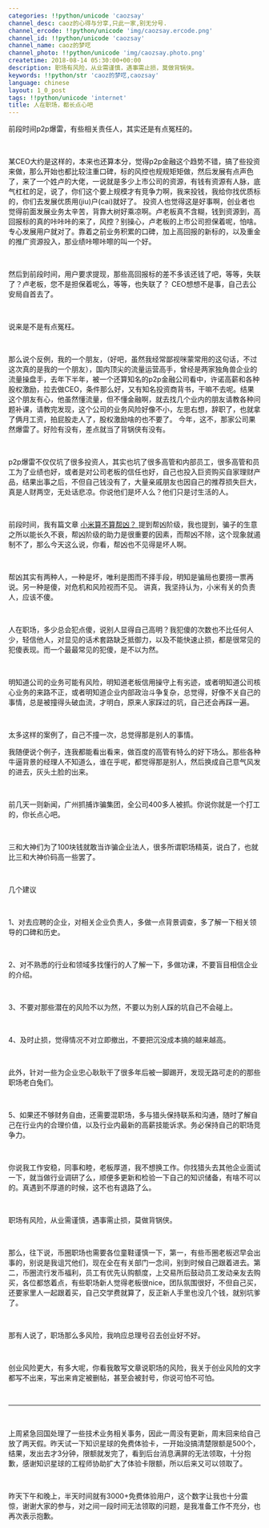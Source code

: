 ```yaml
---
categories: !!python/unicode 'caozsay'
channel_desc: caoz的心得与分享,只此一家,别无分号.
channel_ercode: !!python/unicode 'img/caozsay.ercode.png'
channel_id: !!python/unicode 'caozsay'
channel_name: caoz的梦呓
channel_photo: !!python/unicode 'img/caozsay.photo.png'
createtime: 2018-08-14 05:30:00+00:00
description: 职场有风险，从业需谨慎，遇事需止损，莫做背锅侠。
keywords: !!python/str 'caoz的梦呓,caozsay'
language: chinese
layout: 1_0_post
tags: !!python/unicode 'internet'
title: 人在职场，都长点心吧
---
```

<div class="rich_media_content" id="js_content">
<p>
         前段时间p2p爆雷，有些相关责任人，其实还是有点冤枉的。
        </p>
<p>
<br/>
</p>
<p>
         某CEO大约是这样的，本来也还算本分，觉得p2p金融这个趋势不错，搞了些投资来做，那么开始也都比较注重口碑，标的风控也规规矩矩做，然后发展有点声色了，来了一个姓卢的大佬，一说就是多少上市公司的资源，有钱有资源有人脉，底气杠杠的足，说了，你们这个要上规模才有竞争力啊，我来投钱，我给你找优质标的，你们去发展优质用(jiu)户(cai)就好了。 投资人也觉得这是好事啊，创业者也觉得前面发展业务太辛苦，背靠大树好乘凉啊。卢老板真不含糊，钱到资源到，高回报标的真的咔咔咔的来了，风控？别操心，卢老板的上市公司担保着呢，怕啥。专心发展用户就对了。靠着之前业务积累的口碑，加上高回报的新标的，以及重金的推广资源投入，那业绩咔嚓咔嚓的叫一个好。
        </p>
<p>
<br/>
</p>
<p>
         然后到前段时间，用户要求提现，那些高回报标的差不多该还钱了吧，等等，失联了？卢老板，您不是担保着呢么，等等，也失联了？ CEO想想不是事，自己去公安局自首去了。
        </p>
<p>
<br/>
</p>
<p>
         说来是不是有点冤枉。
        </p>
<p>
<br/>
</p>
<p>
         那么说个反例，我的一个朋友，（好吧，虽然我经常鄙视咪蒙常用的这句话，不过这次真的是我的一个朋友），国内顶尖的流量运营高手，曾经是两家独角兽企业的流量操盘手，去年下半年，被一个还算知名的p2p金融公司看中，许诺高薪和各种股权激励，拉去做CEO，条件那么好，又有知名投资商背书，干嘛不去呢。结果这个朋友有心，他虽然懂流量，但不懂金融啊，就去找几个业内的朋友请教各种问题补课，请教完发现，这个公司的业务风险好像不小，左思右想，辞职了，也就拿了俩月工资，拍屁股走人了，股权激励啥的也不要了。 今年，这不，那家公司果然爆雷了。好险有没有，差点就当了背锅侠有没有。
        </p>
<p>
<br/>
</p>
<p>
         p2p爆雷不仅仅坑了很多投资人，其实也坑了很多高管和内部员工，很多高管和员工为了业绩也好，或者是对公司老板的信任也好，自己也投入巨资购买自家理财产品，结果出事之后，不但自己钱没有了，大量亲戚朋友也因自己的推荐损失巨大，真是人财两空，无处话悲凉。你说他们是坏人么？他们只是讨生活的人。
        </p>
<p>
<br/>
</p>
<p>
         前段时间，我有篇文章
         <a href="http://mp.weixin.qq.com/s?__biz=MzI0MjA1Mjg2Ng==&amp;mid=2649867760&amp;idx=1&amp;sn=72dace4a9cee72dcd446def49372400e&amp;chksm=f1075f9dc670d68b28f35bd1e01c62e0ff41781b1d9b54e0ca7cef75583fdd6e886f16cd8307&amp;scene=21#wechat_redirect" target="_blank">
          小米算不算帮凶？
         </a>
         提到帮凶阶级，我也提到，骗子的生意之所以能长久不衰，帮凶阶级的助力是很重要的因素，而帮凶不除，这个现象就遏制不了，那么今天这么说，你看，帮凶也不见得是坏人啊。
        </p>
<p>
<br/>
</p>
<p>
         帮凶其实有两种人，一种是坏，唯利是图而不择手段，明知是骗局也要捞一票再说。另一种是傻，对危机和风险视而不见。 讲真，我坚持认为，小米有关的负责人，应该不傻。
        </p>
<p>
<br/>
</p>
<p>
         人在职场，多少总会犯点傻，说别人显得自己高明？我犯傻的次数也不比任何人少，轻信他人，对显见的话术套路缺乏抵御力，以及不能快速止损，都是很常见的犯傻表现。而一个最最常见的犯傻，是不以为然。
        </p>
<p>
<br/>
</p>
<p>
         明知道公司的业务可能有风险，明知道老板信用操守上有劣迹，或者明知道公司核心业务的来路不正，或者明知道企业内部政治斗争复杂，总觉得，好像不关自己的事情，总是被撞得头破血流，才明白，原来人家踩过的坑，自己还会再踩一遍。
        </p>
<p>
<br/>
</p>
<p>
         太多这样的案例了，自己不撞一次，总觉得那是别人的事情。
        </p>
<p style="white-space: normal;">
         我随便说个例子，连我都能看出看来，做百度的高管有特么的好下场么。那些各种牛逼背景的经理人不知道么，谁在乎呢，都觉得那是别人，然后换成自己意气风发的进去，灰头土脸的出来。
        </p>
<p style="white-space: normal;">
<br/>
</p>
<p>
         前几天一则新闻，广州抓捕诈骗集团，全公司400多人被抓。你说你就是一个打工的，你长点心吧。
        </p>
<p>
<br/>
</p>
<p>
         三和大神们为了100块钱就敢当诈骗企业法人，很多所谓职场精英，说白了，也就比三和大神价码高一些罢了。
        </p>
<p>
<br/>
</p>
<p>
         几个建议
        </p>
<p>
<br/>
</p>
<p>
         1、对去应聘的企业，对相关企业负责人，多做一点背景调查，多了解一下相关领导的口碑和历史。
        </p>
<p>
<br/>
</p>
<p>
         2、对不熟悉的行业和领域多找懂行的人了解一下，多做功课，不要盲目相信企业的介绍。
        </p>
<p>
<br/>
</p>
<p>
         3、不要对那些潜在的风险不以为然，不要以为别人踩的坑自己不会碰上。
        </p>
<p>
<br/>
</p>
<p>
         4、及时止损，觉得情况不对立即撤出，不要把沉没成本搞的越来越高。
        </p>
<p>
<br/>
</p>
<p>
         此外，针对一些为企业忠心耿耿干了很多年后被一脚踢开，发现无路可走的的那些职场老白兔们。
        </p>
<p>
<br/>
</p>
<p>
         5、如果还不够财务自由，还需要混职场，多与猎头保持联系和沟通，随时了解自己在行业内的合理价值，以及行业内最新的高薪技能诉求。务必保持自己的职场竞争力。
        </p>
<p>
<br/>
</p>
<p>
         你说我工作安稳，同事和睦，老板厚道，我不想换工作。你找猎头去其他企业面试一下，就当做行业调研了么，顺便多更新和检验一下自己的知识储备，有啥不可以的。真遇到不厚道的时候，这不也有退路了么。
        </p>
<p>
<br/>
</p>
<p>
         职场有风险，从业需谨慎，遇事需止损，莫做背锅侠。
        </p>
<p>
<br/>
</p>
<p>
         那么，往下说，币圈职场也需要各位童鞋谨慎一下，第一，有些币圈老板迟早会出事的，别说是我诅咒他们，现在全在有关部门一念间，别到时候自己跟着进去。第二，币圈流行发币福利，员工有优先认购额度，上交易所后鼓动员工发动亲友去购买，各位都悠着点，有些职场新人觉得老板很nice，团队氛围很好，不但自己买，还要家里人一起跟着买，自己交学费就算了，反正新人手里也没几个钱，就别坑爹了。
        </p>
<p>
<br/>
</p>
<p>
         那有人说了，职场那么多风险，我响应总理号召去创业好不好。
        </p>
<p>
<br/>
</p>
<p>
         创业风险更大，有多大呢，你看我敢写文章说职场的风险，我关于创业风险的文字都写不出来，写出来肯定被删帖，甚至会被封号，你说可怕不可怕。
        </p>
<p>
<br/>
</p>
<hr/>
<p>
<br/>
</p>
<p>
         上周紧急回国处理了一些技术业务相关事务，因此一周没有更新，周末回来给自己放了两天假。昨天试一下知识星球的免费体验卡，一开始没搞清楚限额是500个，结果，发出去才3分钟，限额就发完了，看到后台消息满屏的无法领取，十分抱歉，感谢知识星球的工程师协助扩大了体验卡限额，所以后来又可以领取了。
        </p>
<p>
<br/>
</p>
<p>
         昨天下午和晚上，半天时间就有3000+免费体验用户，这个数字让我也十分震惊，谢谢大家的参与，对之间一段时间无法领取的问题，是我准备工作不充分，也再次表示抱歉。
        </p>
<p>
<br/>
</p>
<p>
<br/>
</p>
<p>
<br/>
</p>
<p>
<br/>
</p>
</div>